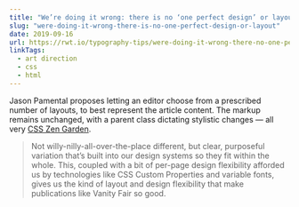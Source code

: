 ```yaml
---
title: "We’re doing it wrong: there is no ‘one perfect design’ or layout | Responsive Web Typography"
slug: "were-doing-it-wrong-there-is-no-one-perfect-design-or-layout"
date: 2019-09-16
url: https://rwt.io/typography-tips/were-doing-it-wrong-there-no-one-perfect-design-or-layout
linkTags:
  - art direction
  - css
  - html
---
```


Jason Pamental proposes letting an editor choose from a prescribed number of layouts, to best represent the article content. The markup remains unchanged, with a parent class dictating stylistic changes — all very [CSS Zen Garden](http://www.csszengarden.com).

> Not willy-nilly-all-over-the-place different, but clear, purposeful variation that’s built into our design systems so they fit within the whole. This, coupled with a bit of per-page design flexibility afforded us by technologies like CSS Custom Properties and variable fonts, gives us the kind of layout and design flexibility that make publications like Vanity Fair so good.
